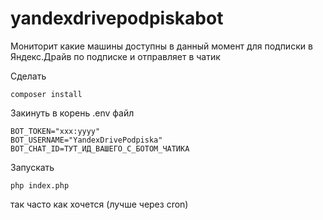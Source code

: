 # yandexdrivepodpiskabot
Мониторит какие машины доступны в данный момент для подписки в Яндекс.Драйв по подписке и отправляет в чатик

Сделать 
```
composer install
```

Закинуть в корень .env файл
```
BOT_TOKEN="xxx:yyyy"
BOT_USERNAME="YandexDrivePodpiska"
BOT_CHAT_ID=ТУТ_ИД_ВАШЕГО_С_БОТОМ_ЧАТИКА
```

Запускать
```
php index.php
```
так часто как хочется (лучше через cron)
